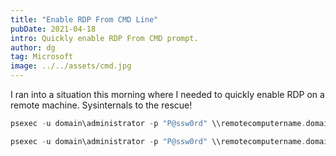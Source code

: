 ```yaml
---
title: "Enable RDP From CMD Line"
pubDate: 2021-04-18
intro: Quickly enable RDP From CMD prompt.
author: dg
tag: Microsoft
image: ../../assets/cmd.jpg
---
```

I ran into a situation this morning where I needed to quickly enable RDP on a remote machine. Sysinternals to the rescue!

```c
psexec -u domain\administrator -p "P@ssw0rd" \\remotecomputername.domain.com reg add "hklm\system\currentcontrolset\control\terminal server" /f /v fDenyTSConnections /t REG_DWORD /d 0
```

```c
psexec -u domain\administrator -p "P@ssw0rd" \\remotecomputername.domain.com netsh firewall set service remoteadmin enable
```